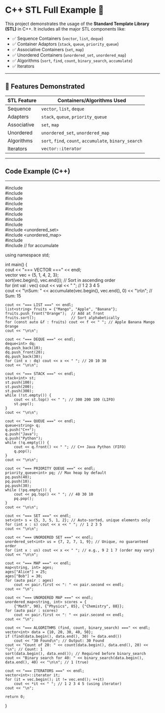 # C++ STL Full Example 🚀

This project demonstrates the usage of the **Standard Template Library (STL)** in C++. It includes all the major STL components like:

- ✅ Sequence Containers (`vector`, `list`, `deque`)
- ✅ Container Adaptors (`stack`, `queue`, `priority_queue`)
- ✅ Associative Containers (`set`, `map`)
- ✅ Unordered Containers (`unordered_set`, `unordered_map`)
- ✅ Algorithms (`sort`, `find`, `count`, `binary_search`, `accumulate`)
- ✅ Iterators

---

## 🧪 Features Demonstrated

| STL Feature        | Containers/Algorithms Used                  |
|--------------------|----------------------------------------------|
| Sequence           | `vector`, `list`, `deque`                    |
| Adapters           | `stack`, `queue`, `priority_queue`           |
| Associative        | `set`, `map`                                 |
| Unordered          | `unordered_set`, `unordered_map`             |
| Algorithms         | `sort`, `find`, `count`, `accumulate`, `binary_search` |
| Iterators          | `vector::iterator`                           |

---

## Code Example (C++)
---

#include <iostream> <br/>
#include <vector> <br/>
#include <list> <br/>
#include <deque> <br/>
#include <stack> <br/>
#include <queue> <br/>
#include <set> <br/>
#include <map> <br/>
#include <unordered_set> <br/>
#include <unordered_map> <br/>
#include <algorithm> <br/>
#include <numeric> // for accumulate <br/>

using namespace std; <br/>

int main() { <br/>
    cout << "=== VECTOR ===" << endl; <br/>
    vector<int> vec = {5, 1, 4, 2, 3}; <br/>
    sort(vec.begin(), vec.end()); // Sort in ascending order <br/>
    for (int val : vec) cout << val << " "; // 1 2 3 4 5 <br/>
    cout << "\nSum: " << accumulate(vec.begin(), vec.end(), 0) << "\n\n"; // Sum: 15 <br/>

    cout << "=== LIST ===" << endl;
    list<string> fruits = {"Mango", "Apple", "Banana"};
    fruits.push_front("Orange");  // Add at front
    fruits.sort();                // Sort alphabetically
    for (const auto &f : fruits) cout << f << " "; // Apple Banana Mango Orange
    cout << "\n\n";

    cout << "=== DEQUE ===" << endl;
    deque<int> dq;
    dq.push_back(10);
    dq.push_front(20);
    dq.push_back(30);
    for (int x : dq) cout << x << " "; // 20 10 30
    cout << "\n\n";

    cout << "=== STACK ===" << endl;
    stack<int> st;
    st.push(100);
    st.push(200);
    st.push(300);
    while (!st.empty()) {
        cout << st.top() << " "; // 300 200 100 (LIFO)
        st.pop();
    }
    cout << "\n\n";

    cout << "=== QUEUE ===" << endl;
    queue<string> q;
    q.push("C++");
    q.push("Java");
    q.push("Python");
    while (!q.empty()) {
        cout << q.front() << " "; // C++ Java Python (FIFO)
        q.pop();
    }
    cout << "\n\n";

    cout << "=== PRIORITY QUEUE ===" << endl;
    priority_queue<int> pq; // Max heap by default
    pq.push(40);
    pq.push(10);
    pq.push(30);
    while (!pq.empty()) {
        cout << pq.top() << " "; // 40 30 10
        pq.pop();
    }
    cout << "\n\n";

    cout << "=== SET ===" << endl;
    set<int> s = {5, 3, 5, 1, 2}; // Auto-sorted, unique elements only
    for (int x : s) cout << x << " "; // 1 2 3 5
    cout << "\n\n";

    cout << "=== UNORDERED SET ===" << endl;
    unordered_set<int> us = {7, 2, 7, 1, 9}; // Unique, no guaranteed order
    for (int x : us) cout << x << " "; // e.g., 9 2 1 7 (order may vary)
    cout << "\n\n";

    cout << "=== MAP ===" << endl;
    map<string, int> ages;
    ages["Alice"] = 25;
    ages["Bob"] = 30;
    for (auto pair : ages)
        cout << pair.first << ": " << pair.second << endl;
    cout << "\n";

    cout << "=== UNORDERED MAP ===" << endl;
    unordered_map<string, int> scores = {
        {"Math", 90}, {"Physics", 85}, {"Chemistry", 88}};
    for (auto pair : scores)
        cout << pair.first << ": " << pair.second << endl;
    cout << "\n";

    cout << "=== ALGORITHMS (find, count, binary_search) ===" << endl;
    vector<int> data = {10, 20, 30, 40, 50};
    if (find(data.begin(), data.end(), 30) != data.end())
        cout << "30 Found\n"; // Output: 30 Found
    cout << "Count of 20: " << count(data.begin(), data.end(), 20) << "\n"; // Count: 1
    sort(data.begin(), data.end()); // Required before binary_search
    cout << "Binary search for 40: " << binary_search(data.begin(), data.end(), 40) << "\n\n"; // 1 (true)

    cout << "=== ITERATORS ===" << endl;
    vector<int>::iterator it;
    for (it = vec.begin(); it != vec.end(); ++it)
        cout << *it << " "; // 1 2 3 4 5 (using iterator)
    cout << "\n";

    return 0;
}

